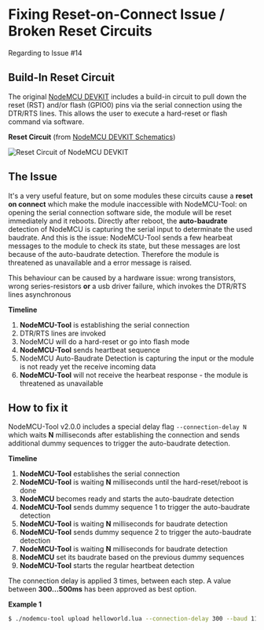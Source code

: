 Fixing Reset-on-Connect Issue / Broken Reset Circuits
=====================================================

Regarding to Issue #14

Build-In Reset Circuit
----------------------

The original [NodeMCU DEVKIT](https://github.com/nodemcu/nodemcu-devkit-v1.0) includes a build-in circuit to pull down the reset (RST) and/or flash (GPIO0) pins via the serial connection using the DTR/RTS lines.
This allows the user to execute a hard-reset or flash command via software.

**Reset Circuit** (from [NodeMCU DEVKIT Schematics](https://github.com/nodemcu/nodemcu-devkit-v1.0/blob/master/NODEMCU_DEVKIT_V1.0.PDF))

![Reset Circuit of NodeMCU DEVKIT](../assets/nodemcu-reset-circuit.jpg)

The Issue
---------------------
It's a very useful feature, but on some modules these circuits cause a **reset on connect** which make the module inaccessible with NodeMCU-Tool: 
on opening the serial connection software side, the module will be reset immediately and it reboots. Directly after reboot, the **auto-baudrate** detection of NodeMCU is capturing the serial input to determinate the used baudrate.
And this is the issue: NodeMCU-Tool sends a few hearbeat messages to the module to check its state, but these messages are lost because of the auto-baudrate detection. Therefore the module is threatened as unavailable and a error message is raised. 

This behaviour can be caused by a hardware issue: wrong transistors, wrong series-resistors **or** a usb driver failure, which invokes the DTR/RTS lines asynchronous

**Timeline**

1. **NodeMCU-Tool** is establishing the serial connection
2. DTR/RTS lines are invoked
3. NodeMCU will do a hard-reset or go into flash mode
4. **NodeMCU-Tool** sends heartbeat sequence
5. NodeMCU Auto-Baudrate Detection is capturing the input or the module is not ready yet the receive incoming data
6. **NodeMCU-Tool** will not receive the hearbeat response - the module is threatened as unavailable


How to fix it
---------------------

NodeMCU-Tool v2.0.0 includes a special delay flag `--connection-delay N` which waits **N** milliseconds after establishing the connection and sends additional dummy sequences to trigger the auto-baudrate detection.

**Timeline**

1. **NodeMCU-Tool** establishes the serial connection
2. **NodeMCU-Tool** is waiting **N** milliseconds until the hard-reset/reboot is done
3. **NodeMCU** becomes ready and starts the auto-baudrate detection
4. **NodeMCU-Tool** sends dummy sequence 1 to trigger the auto-baudrate detection
5. **NodeMCU-Tool** is waiting **N** milliseconds for baudrate detection
6. **NodeMCU-Tool** sends dummy sequence 2 to trigger the auto-baudrate detection
7. **NodeMCU-Tool** is waiting **N** milliseconds for baudrate detection
8. **NodeMCU** set its baudrate based on the previous dummy sequences
9. **NodeMCU-Tool** starts the regular heartbeat detection

The connection delay is applied 3 times, between each step. A value between **300...500ms** has been approved as best option.

**Example 1**
```bash
$ ./nodemcu-tool upload helloworld.lua --connection-delay 300 --baud 115200
```

